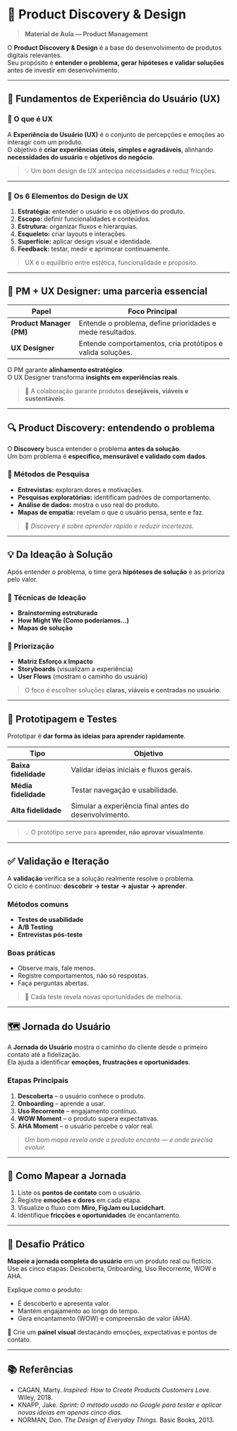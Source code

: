 # 📘 Product Discovery & Design  
> **Material de Aula — Product Management**  

O **Product Discovery & Design** é a base do desenvolvimento de produtos digitais relevantes.  
Seu propósito é **entender o problema, gerar hipóteses e validar soluções** antes de investir em desenvolvimento.  

---

## 🧠 Fundamentos de Experiência do Usuário (UX)

### 📖 O que é UX  
A **Experiência do Usuário (UX)** é o conjunto de percepções e emoções ao interagir com um produto.  
O objetivo é **criar experiências úteis, simples e agradáveis**, alinhando **necessidades do usuário** e **objetivos do negócio**.  

> 💡 Um bom design de UX antecipa necessidades e reduz fricções.

---

### 🔹 Os 6 Elementos do Design de UX
1. **Estratégia:** entender o usuário e os objetivos do produto.  
2. **Escopo:** definir funcionalidades e conteúdos.  
3. **Estrutura:** organizar fluxos e hierarquias.  
4. **Esqueleto:** criar layouts e interações.  
5. **Superfície:** aplicar design visual e identidade.  
6. **Feedback:** testar, medir e aprimorar continuamente.  

> UX é o equilíbrio entre estética, funcionalidade e propósito.

---

## 🤝 PM + UX Designer: uma parceria essencial  

| Papel | Foco Principal |
|-------|----------------|
| **Product Manager (PM)** | Entende o problema, define prioridades e mede resultados. |
| **UX Designer** | Entende comportamentos, cria protótipos e valida soluções. |

O PM garante **alinhamento estratégico**.  
O UX Designer transforma **insights em experiências reais**.  

> 🔁 A colaboração garante produtos **desejáveis, viáveis e sustentáveis**.

---

## 🔍 Product Discovery: entendendo o problema  

O **Discovery** busca entender o problema **antes da solução**.  
Um bom problema é **específico, mensurável e validado com dados**.  

### 🔬 Métodos de Pesquisa
- **Entrevistas:** exploram dores e motivações.  
- **Pesquisas exploratórias:** identificam padrões de comportamento.  
- **Análise de dados:** mostra o uso real do produto.  
- **Mapas de empatia:** revelam o que o usuário pensa, sente e faz.  

> 🎯 *Discovery é sobre aprender rápido e reduzir incertezas.*

---

## 💡 Da Ideação à Solução  

Após entender o problema, o time gera **hipóteses de solução** e as prioriza pelo valor.  

### 🧠 Técnicas de Ideação  
- **Brainstorming estruturado**  
- **How Might We (Como poderíamos...)**  
- **Mapas de solução**  

### 🧰 Priorização  
- **Matriz Esforço x Impacto**  
- **Storyboards** (visualizam a experiência)  
- **User Flows** (mostram o caminho do usuário)  

> O foco é escolher soluções **claras, viáveis e centradas no usuário**.

---

## 🎨 Prototipagem e Testes  

Prototipar é **dar forma às ideias para aprender rapidamente**.  

| Tipo | Objetivo |
|------|-----------|
| **Baixa fidelidade** | Validar ideias iniciais e fluxos gerais. |
| **Média fidelidade** | Testar navegação e usabilidade. |
| **Alta fidelidade** | Simular a experiência final antes do desenvolvimento. |

> 💡 O protótipo serve para **aprender, não aprovar visualmente**.

---

## ✅ Validação e Iteração  

A **validação** verifica se a solução realmente resolve o problema.  
O ciclo é contínuo: **descobrir → testar → ajustar → aprender**.  

### Métodos comuns  
- **Testes de usabilidade**  
- **A/B Testing**  
- **Entrevistas pós-teste**  

### Boas práticas  
- Observe mais, fale menos.  
- Registre comportamentos, não só respostas.  
- Faça perguntas abertas.  

> 🔁 Cada teste revela novas oportunidades de melhoria.

---

## 🗺️ Jornada do Usuário  

A **Jornada do Usuário** mostra o caminho do cliente desde o primeiro contato até a fidelização.  
Ela ajuda a identificar **emoções, frustrações e oportunidades**.  

### Etapas Principais  
1. **Descoberta** – o usuário conhece o produto.  
2. **Onboarding** – aprende a usar.  
3. **Uso Recorrente** – engajamento contínuo.  
4. **WOW Moment** – o produto supera expectativas.  
5. **AHA Moment** – o usuário percebe o valor real.  

> *Um bom mapa revela onde o produto encanta — e onde precisa evoluir.*

---

## 🧭 Como Mapear a Jornada  

1. Liste os **pontos de contato** com o usuário.  
2. Registre **emoções e dores** em cada etapa.  
3. Visualize o fluxo com **Miro, FigJam ou Lucidchart**.  
4. Identifique **fricções e oportunidades** de encantamento.  

---

## 🚀 Desafio Prático  

**Mapeie a jornada completa do usuário** em um produto real ou fictício.  
Use as cinco etapas: Descoberta, Onboarding, Uso Recorrente, WOW e AHA.  

Explique como o produto:  
- É descoberto e apresenta valor.  
- Mantém engajamento ao longo do tempo.  
- Gera encantamento (WOW) e compreensão de valor (AHA).  

🎯 Crie um **painel visual** destacando emoções, expectativas e pontos de contato.  

---

## 📚 Referências  

- CAGAN, Marty. *Inspired: How to Create Products Customers Love.* Wiley, 2018.  
- KNAPP, Jake. *Sprint: O método usado no Google para testar e aplicar novas ideias em apenas cinco dias.*  
- NORMAN, Don. *The Design of Everyday Things.* Basic Books, 2013.  
